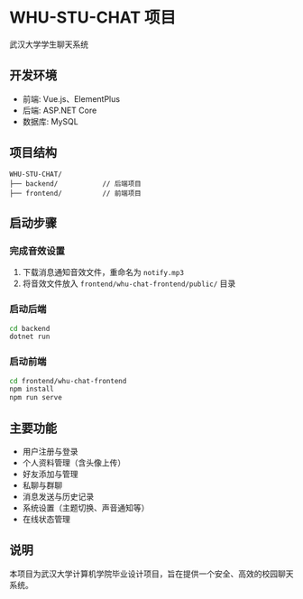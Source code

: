 # WHU-STU-CHAT 项目

武汉大学学生聊天系统

## 开发环境

- 前端: Vue.js、ElementPlus
- 后端: ASP.NET Core
- 数据库: MySQL

## 项目结构

```
WHU-STU-CHAT/
├── backend/           // 后端项目
├── frontend/          // 前端项目
```

## 启动步骤

### 完成音效设置

1. 下载消息通知音效文件，重命名为 `notify.mp3`
2. 将音效文件放入 `frontend/whu-chat-frontend/public/` 目录

### 启动后端

```bash
cd backend
dotnet run
```

### 启动前端

```bash
cd frontend/whu-chat-frontend
npm install
npm run serve
```

## 主要功能

- 用户注册与登录
- 个人资料管理（含头像上传）
- 好友添加与管理
- 私聊与群聊
- 消息发送与历史记录
- 系统设置（主题切换、声音通知等）
- 在线状态管理

## 说明

本项目为武汉大学计算机学院毕业设计项目，旨在提供一个安全、高效的校园聊天系统。
